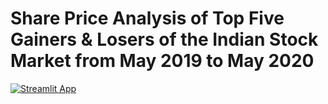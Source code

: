 # Share Price Analysis of Top Five Gainers & Losers of the Indian Stock Market from May 2019 to May 2020
[![Streamlit App](https://static.streamlit.io/badges/streamlit_badge_black_white.svg)]()
